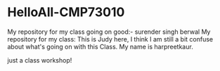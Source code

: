# HelloAll-CMP73010
My repository for my class
going on good:- surender singh berwal
My repository for my class:
This is Judy here, I think I am still a bit confuse about what's going on with this Class.
My name is harpreetkaur. 

just a class workshop!
